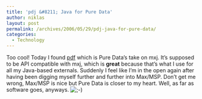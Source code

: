```yaml
---
title: 'pdj &#8211; Java for Pure Data'
author: niklas
layout: post
permalink: /archives/2006/05/29/pdj-java-for-pure-data/
categories:
  - Technology
---
```

Too cool! Today I found [pdf][1] which is Pure Data&#8217;s take on mxj. It&#8217;s supposed to be API compatible with mxj, which is **great** because that&#8217;s what I use for all my Java-based externals. Suddenly I feel like I&#8217;m in the open again after having been digging myself further and further into Max/MSP. Don&#8217;t get me wrong, Max/MSP is nice but Pure Data is closer to my heart. Well, as far as software goes, anyways. <img src='http://blog.saers.com/wp-includes/images/smilies/icon_wink.gif' alt=';-)' class='wp-smiley' />

 [1]: http://www.le-son666.com/software/pdj/